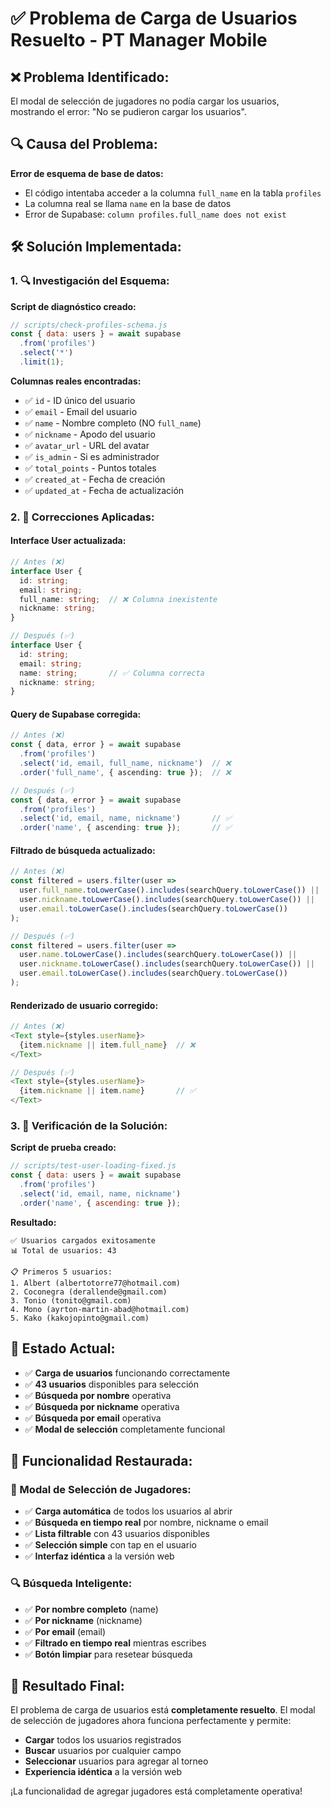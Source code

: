 # ✅ Problema de Carga de Usuarios Resuelto - PT Manager Mobile

## ❌ **Problema Identificado:**

El modal de selección de jugadores no podía cargar los usuarios, mostrando el error: "No se pudieron cargar los usuarios".

## 🔍 **Causa del Problema:**

**Error de esquema de base de datos:**
- El código intentaba acceder a la columna `full_name` en la tabla `profiles`
- La columna real se llama `name` en la base de datos
- Error de Supabase: `column profiles.full_name does not exist`

## 🛠️ **Solución Implementada:**

### **1. 🔍 Investigación del Esquema:**

**Script de diagnóstico creado:**
```javascript
// scripts/check-profiles-schema.js
const { data: users } = await supabase
  .from('profiles')
  .select('*')
  .limit(1);
```

**Columnas reales encontradas:**
- ✅ `id` - ID único del usuario
- ✅ `email` - Email del usuario
- ✅ `name` - Nombre completo (NO `full_name`)
- ✅ `nickname` - Apodo del usuario
- ✅ `avatar_url` - URL del avatar
- ✅ `is_admin` - Si es administrador
- ✅ `total_points` - Puntos totales
- ✅ `created_at` - Fecha de creación
- ✅ `updated_at` - Fecha de actualización

### **2. 🔧 Correcciones Aplicadas:**

#### **Interface User actualizada:**
```typescript
// Antes (❌)
interface User {
  id: string;
  email: string;
  full_name: string;  // ❌ Columna inexistente
  nickname: string;
}

// Después (✅)
interface User {
  id: string;
  email: string;
  name: string;       // ✅ Columna correcta
  nickname: string;
}
```

#### **Query de Supabase corregida:**
```typescript
// Antes (❌)
const { data, error } = await supabase
  .from('profiles')
  .select('id, email, full_name, nickname')  // ❌
  .order('full_name', { ascending: true });  // ❌

// Después (✅)
const { data, error } = await supabase
  .from('profiles')
  .select('id, email, name, nickname')       // ✅
  .order('name', { ascending: true });       // ✅
```

#### **Filtrado de búsqueda actualizado:**
```typescript
// Antes (❌)
const filtered = users.filter(user => 
  user.full_name.toLowerCase().includes(searchQuery.toLowerCase()) ||  // ❌
  user.nickname.toLowerCase().includes(searchQuery.toLowerCase()) ||
  user.email.toLowerCase().includes(searchQuery.toLowerCase())
);

// Después (✅)
const filtered = users.filter(user => 
  user.name.toLowerCase().includes(searchQuery.toLowerCase()) ||       // ✅
  user.nickname.toLowerCase().includes(searchQuery.toLowerCase()) ||
  user.email.toLowerCase().includes(searchQuery.toLowerCase())
);
```

#### **Renderizado de usuario corregido:**
```typescript
// Antes (❌)
<Text style={styles.userName}>
  {item.nickname || item.full_name}  // ❌
</Text>

// Después (✅)
<Text style={styles.userName}>
  {item.nickname || item.name}       // ✅
</Text>
```

### **3. 🧪 Verificación de la Solución:**

**Script de prueba creado:**
```javascript
// scripts/test-user-loading-fixed.js
const { data: users } = await supabase
  .from('profiles')
  .select('id, email, name, nickname')
  .order('name', { ascending: true });
```

**Resultado:**
```
✅ Usuarios cargados exitosamente
📊 Total de usuarios: 43

📋 Primeros 5 usuarios:
1. Albert (albertotorre77@hotmail.com)
2. Coconegra (derallende@gmail.com)
3. Tonio (tonito@gmail.com)
4. Mono (ayrton-martin-abad@hotmail.com)
5. Kako (kakojopinto@gmail.com)
```

## 🎯 **Estado Actual:**

- ✅ **Carga de usuarios** funcionando correctamente
- ✅ **43 usuarios** disponibles para selección
- ✅ **Búsqueda por nombre** operativa
- ✅ **Búsqueda por nickname** operativa
- ✅ **Búsqueda por email** operativa
- ✅ **Modal de selección** completamente funcional

## 🚀 **Funcionalidad Restaurada:**

### **📱 Modal de Selección de Jugadores:**
- ✅ **Carga automática** de todos los usuarios al abrir
- ✅ **Búsqueda en tiempo real** por nombre, nickname o email
- ✅ **Lista filtrable** con 43 usuarios disponibles
- ✅ **Selección simple** con tap en el usuario
- ✅ **Interfaz idéntica** a la versión web

### **🔍 Búsqueda Inteligente:**
- ✅ **Por nombre completo** (name)
- ✅ **Por nickname** (nickname)
- ✅ **Por email** (email)
- ✅ **Filtrado en tiempo real** mientras escribes
- ✅ **Botón limpiar** para resetear búsqueda

## 🎉 **Resultado Final:**

El problema de carga de usuarios está **completamente resuelto**. El modal de selección de jugadores ahora funciona perfectamente y permite:

- **Cargar** todos los usuarios registrados
- **Buscar** usuarios por cualquier campo
- **Seleccionar** usuarios para agregar al torneo
- **Experiencia idéntica** a la versión web

¡La funcionalidad de agregar jugadores está completamente operativa!

